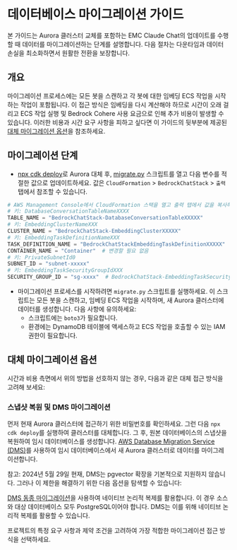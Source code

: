 # 데이터베이스 마이그레이션 가이드

본 가이드는 Aurora 클러스터 교체를 포함하는 EMC Claude Chat의 업데이트를 수행할 때 데이터를 마이그레이션하는 단계를 설명합니다. 다음 절차는 다운타임과 데이터 손실을 최소화하면서 원활한 전환을 보장합니다.

## 개요

마이그레이션 프로세스에는 모든 봇을 스캔하고 각 봇에 대한 임베딩 ECS 작업을 시작하는 작업이 포함됩니다. 이 접근 방식은 임베딩을 다시 계산해야 하므로 시간이 오래 걸리고 ECS 작업 실행 및 Bedrock Cohere 사용 요금으로 인해 추가 비용이 발생할 수 있습니다. 이러한 비용과 시간 요구 사항을 피하고 싶다면 이 가이드의 뒷부분에 제공된 [대체 마이그레이션 옵션](#alternative-migration-options)을 참조하세요.

## 마이그레이션 단계

- [npx cdk deploy](../README.md#deploy-using-cdk)로 Aurora 대체 후, [migrate.py](./migrate.py) 스크립트를 열고 다음 변수를 적절한 값으로 업데이트하세요. 값은 `CloudFormation` > `BedrockChatStack` > `출력` 탭에서 참조할 수 있습니다.

```py
# AWS Management Console에서 CloudFormation 스택을 열고 출력 탭에서 값을 복사하세요.
# 키: DatabaseConversationTableNameXXXX
TABLE_NAME = "BedrockChatStack-DatabaseConversationTableXXXXX"
# 키: EmbeddingClusterNameXXX
CLUSTER_NAME = "BedrockChatStack-EmbeddingClusterXXXXX"
# 키: EmbeddingTaskDefinitionNameXXX
TASK_DEFINITION_NAME = "BedrockChatStackEmbeddingTaskDefinitionXXXXX"
CONTAINER_NAME = "Container"  # 변경할 필요 없음
# 키: PrivateSubnetId0
SUBNET_ID = "subnet-xxxxx"
# 키: EmbeddingTaskSecurityGroupIdXXX
SECURITY_GROUP_ID = "sg-xxxx"  # BedrockChatStack-EmbeddingTaskSecurityGroupXXXXX
```

- 마이그레이션 프로세스를 시작하려면 `migrate.py` 스크립트를 실행하세요. 이 스크립트는 모든 봇을 스캔하고, 임베딩 ECS 작업을 시작하며, 새 Aurora 클러스터에 데이터를 생성합니다. 다음 사항에 유의하세요:
  - 스크립트에는 `boto3`가 필요합니다.
  - 환경에는 DynamoDB 테이블에 액세스하고 ECS 작업을 호출할 수 있는 IAM 권한이 필요합니다.

## 대체 마이그레이션 옵션

시간과 비용 측면에서 위의 방법을 선호하지 않는 경우, 다음과 같은 대체 접근 방식을 고려해 보세요:

### 스냅샷 복원 및 DMS 마이그레이션

먼저 현재 Aurora 클러스터에 접근하기 위한 비밀번호를 확인하세요. 그런 다음 `npx cdk deploy`를 실행하여 클러스터를 대체합니다. 그 후, 원본 데이터베이스의 스냅샷을 복원하여 임시 데이터베이스를 생성합니다.
[AWS Database Migration Service (DMS)](https://aws.amazon.com/dms/)를 사용하여 임시 데이터베이스에서 새 Aurora 클러스터로 데이터를 마이그레이션합니다.

참고: 2024년 5월 29일 현재, DMS는 pgvector 확장을 기본적으로 지원하지 않습니다. 그러나 이 제한을 해결하기 위한 다음 옵션을 탐색할 수 있습니다:

[DMS 동종 마이그레이션](https://docs.aws.amazon.com/dms/latest/userguide/dm-migrating-data.html)을 사용하여 네이티브 논리적 복제를 활용합니다. 이 경우 소스와 대상 데이터베이스 모두 PostgreSQL이어야 합니다. DMS는 이를 위해 네이티브 논리적 복제를 활용할 수 있습니다.

프로젝트의 특정 요구 사항과 제약 조건을 고려하여 가장 적합한 마이그레이션 접근 방식을 선택하세요.